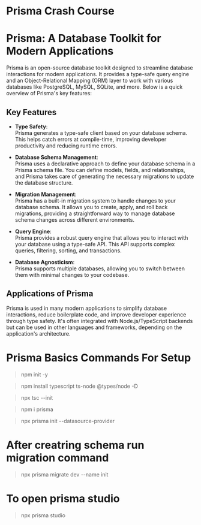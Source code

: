 # Prisma Crash Course

# Prisma: A Database Toolkit for Modern Applications

Prisma is an open-source database toolkit designed to streamline database interactions for modern applications. It provides a type-safe query engine and an Object-Relational Mapping (ORM) layer to work with various databases like PostgreSQL, MySQL, SQLite, and more. Below is a quick overview of Prisma's key features:

## Key Features

- **Type Safety**:  
  Prisma generates a type-safe client based on your database schema. This helps catch errors at compile-time, improving developer productivity and reducing runtime errors.

- **Database Schema Management**:  
  Prisma uses a declarative approach to define your database schema in a Prisma schema file. You can define models, fields, and relationships, and Prisma takes care of generating the necessary migrations to update the database structure.

- **Migration Management**:  
  Prisma has a built-in migration system to handle changes to your database schema. It allows you to create, apply, and roll back migrations, providing a straightforward way to manage database schema changes across different environments.

- **Query Engine**:  
  Prisma provides a robust query engine that allows you to interact with your database using a type-safe API. This API supports complex queries, filtering, sorting, and transactions.

- **Database Agnosticism**:  
  Prisma supports multiple databases, allowing you to switch between them with minimal changes to your codebase.

## Applications of Prisma

Prisma is used in many modern applications to simplify database interactions, reduce boilerplate code, and improve developer experience through type safety. It's often integrated with Node.js/TypeScript backends but can be used in other languages and frameworks, depending on the application's architecture.


# Prisma Basics Commands For Setup

> npm init -y

> npm install typescript ts-node @types/node -D

> npx tsc --init

> npm i prisma 

> npx prisma init --datasource-provider

# After creatring schema run migration command

> npx prisma migrate dev --name init

# To open prisma studio

> npx prisma studio